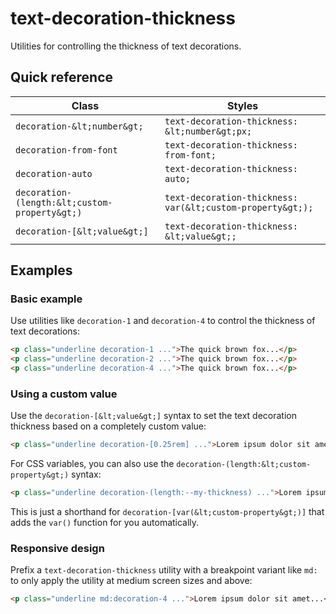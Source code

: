 # text-decoration-thickness

Utilities for controlling the thickness of text decorations.

## Quick reference

| Class                      | Styles                                      |
|----------------------------|---------------------------------------------|
| `decoration-&lt;number&gt;`      | `text-decoration-thickness: &lt;number&gt;px;`    |
| `decoration-from-font`     | `text-decoration-thickness: from-font;`     |
| `decoration-auto`          | `text-decoration-thickness: auto;`          |
| `decoration-(length:&lt;custom-property&gt;)` | `text-decoration-thickness: var(&lt;custom-property&gt;);` |
| `decoration-[&lt;value&gt;]`     | `text-decoration-thickness: &lt;value&gt;;`       |


## Examples

### Basic example

Use utilities like `decoration-1` and `decoration-4` to control the thickness of text decorations:

```html
<p class="underline decoration-1 ...">The quick brown fox...</p>
<p class="underline decoration-2 ...">The quick brown fox...</p>
<p class="underline decoration-4 ...">The quick brown fox...</p>
```

### Using a custom value

Use the `decoration-[&lt;value&gt;]` syntax to set the text decoration thickness based on a completely custom value:

```html
<p class="underline decoration-[0.25rem] ...">Lorem ipsum dolor sit amet...</p>
```

For CSS variables, you can also use the `decoration-(length:&lt;custom-property&gt;)` syntax:

```html
<p class="underline decoration-(length:--my-thickness) ...">Lorem ipsum dolor sit amet...</p>
```

This is just a shorthand for `decoration-[var(&lt;custom-property&gt;)]` that adds the `var()` function for you automatically.

### Responsive design

Prefix a `text-decoration-thickness` utility with a breakpoint variant like `md:` to only apply the utility at medium screen sizes and above:

```html
<p class="underline md:decoration-4 ...">Lorem ipsum dolor sit amet...</p>
```

